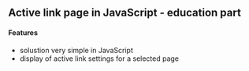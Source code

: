 ## Active link page in JavaScript - education part

#### Features

* solustion very simple in JavaScript
* display of active link settings for a selected page










